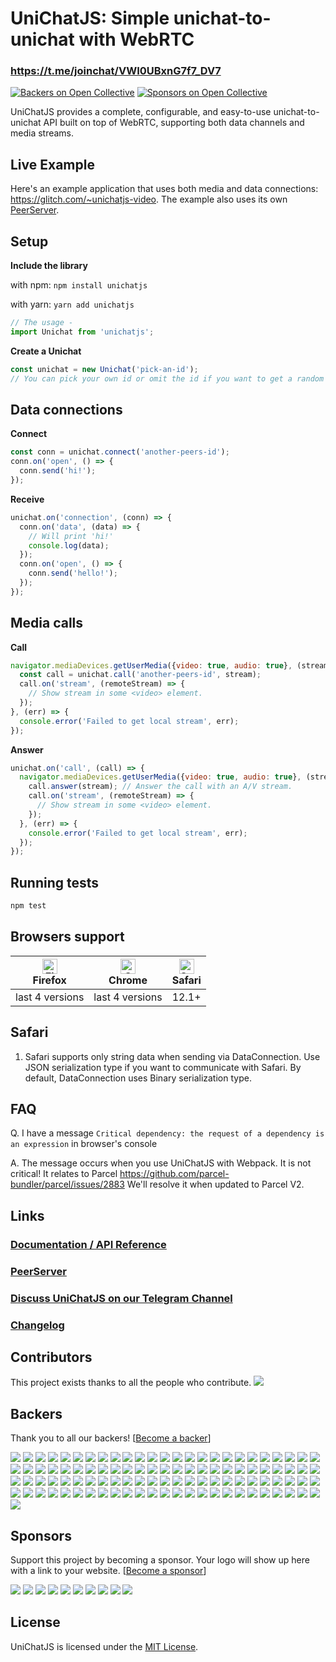 # UniChatJS: Simple unichat-to-unichat with WebRTC #

### https://t.me/joinchat/VWI0UBxnG7f7_DV7

[![Backers on Open Collective](https://opencollective.com/unichat/backers/badge.svg)](#backers)
 [![Sponsors on Open Collective](https://opencollective.com/unichat/sponsors/badge.svg)](#sponsors) 

UniChatJS provides a complete, configurable, and easy-to-use unichat-to-unichat API built on top of WebRTC, supporting both data channels and media streams.

## Live Example

Here's an example application that uses both media and data connections: https://glitch.com/~unichatjs-video. The example also uses its own [PeerServer](https://github.com/nzldev/unichatjs-server).

## Setup


**Include the library**

  with npm:
        `npm install unichatjs`
        
  with yarn:
        `yarn add unichatjs`
  ```js
  // The usage -
  import Unichat from 'unichatjs';
  ```


**Create a Unichat**  
```javascript
const unichat = new Unichat('pick-an-id'); 
// You can pick your own id or omit the id if you want to get a random one from the server.
```

## Data connections
**Connect**
```javascript
const conn = unichat.connect('another-peers-id');
conn.on('open', () => {
  conn.send('hi!');
});
```
**Receive**
```javascript
unichat.on('connection', (conn) => {
  conn.on('data', (data) => {
    // Will print 'hi!'
    console.log(data);
  });
  conn.on('open', () => {
    conn.send('hello!');
  });
});
```

## Media calls
**Call**
```javascript
navigator.mediaDevices.getUserMedia({video: true, audio: true}, (stream) => {
  const call = unichat.call('another-peers-id', stream);
  call.on('stream', (remoteStream) => {
    // Show stream in some <video> element.
  });
}, (err) => {
  console.error('Failed to get local stream', err);
});

```
**Answer**
```javascript
unichat.on('call', (call) => {
  navigator.mediaDevices.getUserMedia({video: true, audio: true}, (stream) => {
    call.answer(stream); // Answer the call with an A/V stream.
    call.on('stream', (remoteStream) => {
      // Show stream in some <video> element.
    });
  }, (err) => {
    console.error('Failed to get local stream', err);
  });
});
```

## Running tests

```bash
npm test
```

## Browsers support

| [<img src="https://raw.githubusercontent.com/alrra/browser-logos/master/src/firefox/firefox_48x48.png" alt="Firefox" width="24px" height="24px" />](http://godban.github.io/browsers-support-badges/)</br>Firefox | [<img src="https://raw.githubusercontent.com/alrra/browser-logos/master/src/chrome/chrome_48x48.png" alt="Chrome" width="24px" height="24px" />](http://godban.github.io/browsers-support-badges/)</br>Chrome | [<img src="https://raw.githubusercontent.com/alrra/browser-logos/master/src/safari/safari_48x48.png" alt="Safari" width="24px" height="24px" />](http://godban.github.io/browsers-support-badges/)</br>Safari |
| --------- | --------- | --------- |
| last 4 versions| last 4 versions| 12.1+

## Safari

1. Safari supports only string data when sending via DataConnection. Use JSON serialization type if you want to communicate with Safari. By default, DataConnection uses Binary serialization type.

## FAQ

Q. I have a message ```Critical dependency: the request of a dependency is an expression``` in browser's console

A. The message occurs when you use UniChatJS with Webpack. It is not critical! It relates to Parcel https://github.com/parcel-bundler/parcel/issues/2883 We'll resolve it when updated to Parcel V2.


## Links

### [Documentation / API Reference](https://unichatjs.com/docs.html)

### [PeerServer](https://github.com/nzldev/unichatjs-server)

### [Discuss UniChatJS on our Telegram Channel](https://t.me/joinchat/ENhPuhTvhm8WlIxTjQf7Og)

### [Changelog](https://github.com/nzldev/unichatjs/blob/master/changelog.md)

## Contributors

This project exists thanks to all the people who contribute.
<a href="https://github.com/nzldev/unichatjs/graphs/contributors"><img src="https://opencollective.com/unichat/contributors.svg?width=890&button=false" /></a>

## Backers

Thank you to all our backers! [[Become a backer](https://opencollective.com/unichat#backer)]

<a href="https://opencollective.com/unichat/backer/0/website?requireActive=false" target="_blank"><img src="https://opencollective.com/unichat/backer/0/avatar.svg?requireActive=false"></a>
<a href="https://opencollective.com/unichat/backer/1/website?requireActive=false" target="_blank"><img src="https://opencollective.com/unichat/backer/1/avatar.svg?requireActive=false"></a>
<a href="https://opencollective.com/unichat/backer/2/website?requireActive=false" target="_blank"><img src="https://opencollective.com/unichat/backer/2/avatar.svg?requireActive=false"></a>
<a href="https://opencollective.com/unichat/backer/3/website?requireActive=false" target="_blank"><img src="https://opencollective.com/unichat/backer/3/avatar.svg?requireActive=false"></a>
<a href="https://opencollective.com/unichat/backer/4/website?requireActive=false" target="_blank"><img src="https://opencollective.com/unichat/backer/4/avatar.svg?requireActive=false"></a>
<a href="https://opencollective.com/unichat/backer/5/website?requireActive=false" target="_blank"><img src="https://opencollective.com/unichat/backer/5/avatar.svg?requireActive=false"></a>
<a href="https://opencollective.com/unichat/backer/6/website?requireActive=false" target="_blank"><img src="https://opencollective.com/unichat/backer/6/avatar.svg?requireActive=false"></a>
<a href="https://opencollective.com/unichat/backer/7/website?requireActive=false" target="_blank"><img src="https://opencollective.com/unichat/backer/7/avatar.svg?requireActive=false"></a>
<a href="https://opencollective.com/unichat/backer/8/website?requireActive=false" target="_blank"><img src="https://opencollective.com/unichat/backer/8/avatar.svg?requireActive=false"></a>
<a href="https://opencollective.com/unichat/backer/9/website?requireActive=false" target="_blank"><img src="https://opencollective.com/unichat/backer/9/avatar.svg?requireActive=false"></a>
<a href="https://opencollective.com/unichat/backer/10/website?requireActive=false" target="_blank"><img src="https://opencollective.com/unichat/backer/10/avatar.svg?requireActive=false"></a>
<a href="https://opencollective.com/unichat/backer/11/website?requireActive=false" target="_blank"><img src="https://opencollective.com/unichat/backer/11/avatar.svg?requireActive=false"></a>
<a href="https://opencollective.com/unichat/backer/12/website?requireActive=false" target="_blank"><img src="https://opencollective.com/unichat/backer/12/avatar.svg?requireActive=false"></a>
<a href="https://opencollective.com/unichat/backer/13/website?requireActive=false" target="_blank"><img src="https://opencollective.com/unichat/backer/13/avatar.svg?requireActive=false"></a>
<a href="https://opencollective.com/unichat/backer/14/website?requireActive=false" target="_blank"><img src="https://opencollective.com/unichat/backer/14/avatar.svg?requireActive=false"></a>
<a href="https://opencollective.com/unichat/backer/15/website?requireActive=false" target="_blank"><img src="https://opencollective.com/unichat/backer/15/avatar.svg?requireActive=false"></a>
<a href="https://opencollective.com/unichat/backer/16/website?requireActive=false" target="_blank"><img src="https://opencollective.com/unichat/backer/16/avatar.svg?requireActive=false"></a>
<a href="https://opencollective.com/unichat/backer/17/website?requireActive=false" target="_blank"><img src="https://opencollective.com/unichat/backer/17/avatar.svg?requireActive=false"></a>
<a href="https://opencollective.com/unichat/backer/18/website?requireActive=false" target="_blank"><img src="https://opencollective.com/unichat/backer/18/avatar.svg?requireActive=false"></a>
<a href="https://opencollective.com/unichat/backer/19/website?requireActive=false" target="_blank"><img src="https://opencollective.com/unichat/backer/19/avatar.svg?requireActive=false"></a>
<a href="https://opencollective.com/unichat/backer/20/website?requireActive=false" target="_blank"><img src="https://opencollective.com/unichat/backer/20/avatar.svg?requireActive=false"></a>
<a href="https://opencollective.com/unichat/backer/21/website?requireActive=false" target="_blank"><img src="https://opencollective.com/unichat/backer/21/avatar.svg?requireActive=false"></a>
<a href="https://opencollective.com/unichat/backer/22/website?requireActive=false" target="_blank"><img src="https://opencollective.com/unichat/backer/22/avatar.svg?requireActive=false"></a>
<a href="https://opencollective.com/unichat/backer/23/website?requireActive=false" target="_blank"><img src="https://opencollective.com/unichat/backer/23/avatar.svg?requireActive=false"></a>
<a href="https://opencollective.com/unichat/backer/24/website?requireActive=false" target="_blank"><img src="https://opencollective.com/unichat/backer/24/avatar.svg?requireActive=false"></a>
<a href="https://opencollective.com/unichat/backer/25/website?requireActive=false" target="_blank"><img src="https://opencollective.com/unichat/backer/25/avatar.svg?requireActive=false"></a>
<a href="https://opencollective.com/unichat/backer/26/website?requireActive=false" target="_blank"><img src="https://opencollective.com/unichat/backer/26/avatar.svg?requireActive=false"></a>
<a href="https://opencollective.com/unichat/backer/27/website?requireActive=false" target="_blank"><img src="https://opencollective.com/unichat/backer/27/avatar.svg?requireActive=false"></a>
<a href="https://opencollective.com/unichat/backer/28/website?requireActive=false" target="_blank"><img src="https://opencollective.com/unichat/backer/28/avatar.svg?requireActive=false"></a>
<a href="https://opencollective.com/unichat/backer/29/website?requireActive=false" target="_blank"><img src="https://opencollective.com/unichat/backer/29/avatar.svg?requireActive=false"></a>
<a href="https://opencollective.com/unichat/backer/30/website?requireActive=false" target="_blank"><img src="https://opencollective.com/unichat/backer/30/avatar.svg?requireActive=false"></a>
<a href="https://opencollective.com/unichat/backer/31/website?requireActive=false" target="_blank"><img src="https://opencollective.com/unichat/backer/31/avatar.svg?requireActive=false"></a>
<a href="https://opencollective.com/unichat/backer/32/website?requireActive=false" target="_blank"><img src="https://opencollective.com/unichat/backer/32/avatar.svg?requireActive=false"></a>
<a href="https://opencollective.com/unichat/backer/33/website?requireActive=false" target="_blank"><img src="https://opencollective.com/unichat/backer/33/avatar.svg?requireActive=false"></a>
<a href="https://opencollective.com/unichat/backer/34/website?requireActive=false" target="_blank"><img src="https://opencollective.com/unichat/backer/34/avatar.svg?requireActive=false"></a>
<a href="https://opencollective.com/unichat/backer/35/website?requireActive=false" target="_blank"><img src="https://opencollective.com/unichat/backer/35/avatar.svg?requireActive=false"></a>
<a href="https://opencollective.com/unichat/backer/36/website?requireActive=false" target="_blank"><img src="https://opencollective.com/unichat/backer/36/avatar.svg?requireActive=false"></a>
<a href="https://opencollective.com/unichat/backer/37/website?requireActive=false" target="_blank"><img src="https://opencollective.com/unichat/backer/37/avatar.svg?requireActive=false"></a>
<a href="https://opencollective.com/unichat/backer/38/website?requireActive=false" target="_blank"><img src="https://opencollective.com/unichat/backer/38/avatar.svg?requireActive=false"></a>
<a href="https://opencollective.com/unichat/backer/39/website?requireActive=false" target="_blank"><img src="https://opencollective.com/unichat/backer/39/avatar.svg?requireActive=false"></a>
<a href="https://opencollective.com/unichat/backer/40/website?requireActive=false" target="_blank"><img src="https://opencollective.com/unichat/backer/40/avatar.svg?requireActive=false"></a>
<a href="https://opencollective.com/unichat/backer/41/website?requireActive=false" target="_blank"><img src="https://opencollective.com/unichat/backer/41/avatar.svg?requireActive=false"></a>
<a href="https://opencollective.com/unichat/backer/42/website?requireActive=false" target="_blank"><img src="https://opencollective.com/unichat/backer/42/avatar.svg?requireActive=false"></a>
<a href="https://opencollective.com/unichat/backer/43/website?requireActive=false" target="_blank"><img src="https://opencollective.com/unichat/backer/43/avatar.svg?requireActive=false"></a>
<a href="https://opencollective.com/unichat/backer/44/website?requireActive=false" target="_blank"><img src="https://opencollective.com/unichat/backer/44/avatar.svg?requireActive=false"></a>
<a href="https://opencollective.com/unichat/backer/45/website?requireActive=false" target="_blank"><img src="https://opencollective.com/unichat/backer/45/avatar.svg?requireActive=false"></a>
<a href="https://opencollective.com/unichat/backer/46/website?requireActive=false" target="_blank"><img src="https://opencollective.com/unichat/backer/46/avatar.svg?requireActive=false"></a>
<a href="https://opencollective.com/unichat/backer/47/website?requireActive=false" target="_blank"><img src="https://opencollective.com/unichat/backer/47/avatar.svg?requireActive=false"></a>
<a href="https://opencollective.com/unichat/backer/48/website?requireActive=false" target="_blank"><img src="https://opencollective.com/unichat/backer/48/avatar.svg?requireActive=false"></a>
<a href="https://opencollective.com/unichat/backer/49/website?requireActive=false" target="_blank"><img src="https://opencollective.com/unichat/backer/49/avatar.svg?requireActive=false"></a>
<a href="https://opencollective.com/unichat/backer/50/website?requireActive=false" target="_blank"><img src="https://opencollective.com/unichat/backer/50/avatar.svg?requireActive=false"></a>
<a href="https://opencollective.com/unichat/backer/51/website?requireActive=false" target="_blank"><img src="https://opencollective.com/unichat/backer/51/avatar.svg?requireActive=false"></a>
<a href="https://opencollective.com/unichat/backer/52/website?requireActive=false" target="_blank"><img src="https://opencollective.com/unichat/backer/52/avatar.svg?requireActive=false"></a>
<a href="https://opencollective.com/unichat/backer/53/website?requireActive=false" target="_blank"><img src="https://opencollective.com/unichat/backer/53/avatar.svg?requireActive=false"></a>
<a href="https://opencollective.com/unichat/backer/54/website?requireActive=false" target="_blank"><img src="https://opencollective.com/unichat/backer/54/avatar.svg?requireActive=false"></a>
<a href="https://opencollective.com/unichat/backer/55/website?requireActive=false" target="_blank"><img src="https://opencollective.com/unichat/backer/55/avatar.svg?requireActive=false"></a>
<a href="https://opencollective.com/unichat/backer/56/website?requireActive=false" target="_blank"><img src="https://opencollective.com/unichat/backer/56/avatar.svg?requireActive=false"></a>
<a href="https://opencollective.com/unichat/backer/57/website?requireActive=false" target="_blank"><img src="https://opencollective.com/unichat/backer/57/avatar.svg?requireActive=false"></a>
<a href="https://opencollective.com/unichat/backer/58/website?requireActive=false" target="_blank"><img src="https://opencollective.com/unichat/backer/58/avatar.svg?requireActive=false"></a>
<a href="https://opencollective.com/unichat/backer/59/website?requireActive=false" target="_blank"><img src="https://opencollective.com/unichat/backer/59/avatar.svg?requireActive=false"></a>
<a href="https://opencollective.com/unichat/backer/60/website?requireActive=false" target="_blank"><img src="https://opencollective.com/unichat/backer/60/avatar.svg?requireActive=false"></a>
<a href="https://opencollective.com/unichat/backer/61/website?requireActive=false" target="_blank"><img src="https://opencollective.com/unichat/backer/61/avatar.svg?requireActive=false"></a>
<a href="https://opencollective.com/unichat/backer/62/website?requireActive=false" target="_blank"><img src="https://opencollective.com/unichat/backer/62/avatar.svg?requireActive=false"></a>
<a href="https://opencollective.com/unichat/backer/63/website?requireActive=false" target="_blank"><img src="https://opencollective.com/unichat/backer/63/avatar.svg?requireActive=false"></a>
<a href="https://opencollective.com/unichat/backer/64/website?requireActive=false" target="_blank"><img src="https://opencollective.com/unichat/backer/64/avatar.svg?requireActive=false"></a>
<a href="https://opencollective.com/unichat/backer/65/website?requireActive=false" target="_blank"><img src="https://opencollective.com/unichat/backer/65/avatar.svg?requireActive=false"></a>
<a href="https://opencollective.com/unichat/backer/66/website?requireActive=false" target="_blank"><img src="https://opencollective.com/unichat/backer/66/avatar.svg?requireActive=false"></a>
<a href="https://opencollective.com/unichat/backer/67/website?requireActive=false" target="_blank"><img src="https://opencollective.com/unichat/backer/67/avatar.svg?requireActive=false"></a>
<a href="https://opencollective.com/unichat/backer/68/website?requireActive=false" target="_blank"><img src="https://opencollective.com/unichat/backer/68/avatar.svg?requireActive=false"></a>
<a href="https://opencollective.com/unichat/backer/69/website?requireActive=false" target="_blank"><img src="https://opencollective.com/unichat/backer/69/avatar.svg?requireActive=false"></a>
<a href="https://opencollective.com/unichat/backer/70/website?requireActive=false" target="_blank"><img src="https://opencollective.com/unichat/backer/70/avatar.svg?requireActive=false"></a>
<a href="https://opencollective.com/unichat/backer/71/website?requireActive=false" target="_blank"><img src="https://opencollective.com/unichat/backer/71/avatar.svg?requireActive=false"></a>
<a href="https://opencollective.com/unichat/backer/72/website?requireActive=false" target="_blank"><img src="https://opencollective.com/unichat/backer/72/avatar.svg?requireActive=false"></a>
<a href="https://opencollective.com/unichat/backer/73/website?requireActive=false" target="_blank"><img src="https://opencollective.com/unichat/backer/73/avatar.svg?requireActive=false"></a>
<a href="https://opencollective.com/unichat/backer/74/website?requireActive=false" target="_blank"><img src="https://opencollective.com/unichat/backer/74/avatar.svg?requireActive=false"></a>
<a href="https://opencollective.com/unichat/backer/75/website?requireActive=false" target="_blank"><img src="https://opencollective.com/unichat/backer/75/avatar.svg?requireActive=false"></a>
<a href="https://opencollective.com/unichat/backer/76/website?requireActive=false" target="_blank"><img src="https://opencollective.com/unichat/backer/76/avatar.svg?requireActive=false"></a>
<a href="https://opencollective.com/unichat/backer/77/website?requireActive=false" target="_blank"><img src="https://opencollective.com/unichat/backer/77/avatar.svg?requireActive=false"></a>
<a href="https://opencollective.com/unichat/backer/78/website?requireActive=false" target="_blank"><img src="https://opencollective.com/unichat/backer/78/avatar.svg?requireActive=false"></a>
<a href="https://opencollective.com/unichat/backer/79/website?requireActive=false" target="_blank"><img src="https://opencollective.com/unichat/backer/79/avatar.svg?requireActive=false"></a>
<a href="https://opencollective.com/unichat/backer/80/website?requireActive=false" target="_blank"><img src="https://opencollective.com/unichat/backer/80/avatar.svg?requireActive=false"></a>
<a href="https://opencollective.com/unichat/backer/81/website?requireActive=false" target="_blank"><img src="https://opencollective.com/unichat/backer/81/avatar.svg?requireActive=false"></a>
<a href="https://opencollective.com/unichat/backer/82/website?requireActive=false" target="_blank"><img src="https://opencollective.com/unichat/backer/82/avatar.svg?requireActive=false"></a>
<a href="https://opencollective.com/unichat/backer/83/website?requireActive=false" target="_blank"><img src="https://opencollective.com/unichat/backer/83/avatar.svg?requireActive=false"></a>
<a href="https://opencollective.com/unichat/backer/84/website?requireActive=false" target="_blank"><img src="https://opencollective.com/unichat/backer/84/avatar.svg?requireActive=false"></a>
<a href="https://opencollective.com/unichat/backer/85/website?requireActive=false" target="_blank"><img src="https://opencollective.com/unichat/backer/85/avatar.svg?requireActive=false"></a>
<a href="https://opencollective.com/unichat/backer/86/website?requireActive=false" target="_blank"><img src="https://opencollective.com/unichat/backer/86/avatar.svg?requireActive=false"></a>
<a href="https://opencollective.com/unichat/backer/87/website?requireActive=false" target="_blank"><img src="https://opencollective.com/unichat/backer/87/avatar.svg?requireActive=false"></a>
<a href="https://opencollective.com/unichat/backer/88/website?requireActive=false" target="_blank"><img src="https://opencollective.com/unichat/backer/88/avatar.svg?requireActive=false"></a>
<a href="https://opencollective.com/unichat/backer/89/website?requireActive=false" target="_blank"><img src="https://opencollective.com/unichat/backer/89/avatar.svg?requireActive=false"></a>
<a href="https://opencollective.com/unichat/backer/90/website?requireActive=false" target="_blank"><img src="https://opencollective.com/unichat/backer/90/avatar.svg?requireActive=false"></a>
<a href="https://opencollective.com/unichat/backer/91/website?requireActive=false" target="_blank"><img src="https://opencollective.com/unichat/backer/91/avatar.svg?requireActive=false"></a>
<a href="https://opencollective.com/unichat/backer/92/website?requireActive=false" target="_blank"><img src="https://opencollective.com/unichat/backer/92/avatar.svg?requireActive=false"></a>
<a href="https://opencollective.com/unichat/backer/93/website?requireActive=false" target="_blank"><img src="https://opencollective.com/unichat/backer/93/avatar.svg?requireActive=false"></a>
<a href="https://opencollective.com/unichat/backer/94/website?requireActive=false" target="_blank"><img src="https://opencollective.com/unichat/backer/94/avatar.svg?requireActive=false"></a>
<a href="https://opencollective.com/unichat/backer/95/website?requireActive=false" target="_blank"><img src="https://opencollective.com/unichat/backer/95/avatar.svg?requireActive=false"></a>
<a href="https://opencollective.com/unichat/backer/96/website?requireActive=false" target="_blank"><img src="https://opencollective.com/unichat/backer/96/avatar.svg?requireActive=false"></a>
<a href="https://opencollective.com/unichat/backer/97/website?requireActive=false" target="_blank"><img src="https://opencollective.com/unichat/backer/97/avatar.svg?requireActive=false"></a>
<a href="https://opencollective.com/unichat/backer/98/website?requireActive=false" target="_blank"><img src="https://opencollective.com/unichat/backer/98/avatar.svg?requireActive=false"></a>
<a href="https://opencollective.com/unichat/backer/99/website?requireActive=false" target="_blank"><img src="https://opencollective.com/unichat/backer/99/avatar.svg?requireActive=false"></a>
<a href="https://opencollective.com/unichat/backer/100/website?requireActive=false" target="_blank"><img src="https://opencollective.com/unichat/backer/100/avatar.svg?requireActive=false"></a>


## Sponsors

Support this project by becoming a sponsor. Your logo will show up here with a link to your website. [[Become a sponsor](https://opencollective.com/unichat#sponsor)]

<a href="https://opencollective.com/unichat/sponsor/0/website" target="_blank"><img src="https://opencollective.com/unichat/sponsor/0/avatar.svg"></a>
<a href="https://opencollective.com/unichat/sponsor/1/website" target="_blank"><img src="https://opencollective.com/unichat/sponsor/1/avatar.svg"></a>
<a href="https://opencollective.com/unichat/sponsor/2/website" target="_blank"><img src="https://opencollective.com/unichat/sponsor/2/avatar.svg"></a>
<a href="https://opencollective.com/unichat/sponsor/3/website" target="_blank"><img src="https://opencollective.com/unichat/sponsor/3/avatar.svg"></a>
<a href="https://opencollective.com/unichat/sponsor/4/website" target="_blank"><img src="https://opencollective.com/unichat/sponsor/4/avatar.svg"></a>
<a href="https://opencollective.com/unichat/sponsor/5/website" target="_blank"><img src="https://opencollective.com/unichat/sponsor/5/avatar.svg"></a>
<a href="https://opencollective.com/unichat/sponsor/6/website" target="_blank"><img src="https://opencollective.com/unichat/sponsor/6/avatar.svg"></a>
<a href="https://opencollective.com/unichat/sponsor/7/website" target="_blank"><img src="https://opencollective.com/unichat/sponsor/7/avatar.svg"></a>
<a href="https://opencollective.com/unichat/sponsor/8/website" target="_blank"><img src="https://opencollective.com/unichat/sponsor/8/avatar.svg"></a>
<a href="https://opencollective.com/unichat/sponsor/9/website" target="_blank"><img src="https://opencollective.com/unichat/sponsor/9/avatar.svg"></a>



## License

UniChatJS is licensed under the [MIT License](https://tldrlegal.com/l/mit).

